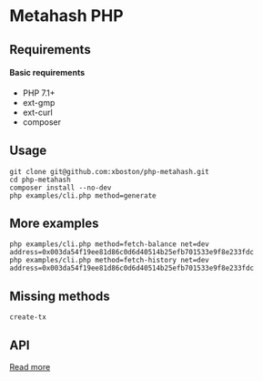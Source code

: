 # Metahash PHP

## Requirements

#### Basic requirements
- PHP 7.1+
- ext-gmp
- ext-curl
- composer

## Usage

```shell
git clone git@github.com:xboston/php-metahash.git
cd php-metahash
composer install --no-dev
php examples/cli.php method=generate
```

## More examples
```
php examples/cli.php method=fetch-balance net=dev address=0x003da54f19ee81d86c0d6d40514b25efb701533e9f8e233fdc
php examples/cli.php method=fetch-history net=dev address=0x003da54f19ee81d86c0d6d40514b25efb701533e9f8e233fdc
```

## Missing methods
```
create-tx
```

## API

[Read more](https://github.com/metahashorg/crypt_example_php/wiki/API)
